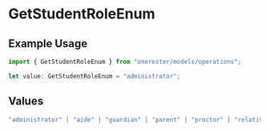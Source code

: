 # GetStudentRoleEnum

## Example Usage

```typescript
import { GetStudentRoleEnum } from "oneroster/models/operations";

let value: GetStudentRoleEnum = "administrator";
```

## Values

```typescript
"administrator" | "aide" | "guardian" | "parent" | "proctor" | "relative" | "student" | "teacher"
```